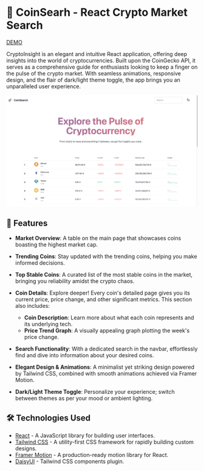 # 🚀 CoinSearh - React Crypto Market Search

[DEMO](https://stunning-cocada-99c314.netlify.app)

CryptoInsight is an elegant and intuitive React application, offering deep insights into the world of cryptocurrencies. Built upon the CoinGecko API, it serves as a comprehensive guide for enthusiasts looking to keep a finger on the pulse of the crypto market. With seamless animations, responsive design, and the flair of dark/light theme toggle, the app brings you an unparalleled user experience.

![App screenshot](Screenshot%20.png)

## 🌟 Features

- **Market Overview**: A table on the main page that showcases coins boasting the highest market cap.
- **Trending Coins**: Stay updated with the trending coins, helping you make informed decisions.

- **Top Stable Coins**: A curated list of the most stable coins in the market, bringing you reliability amidst the crypto chaos.

- **Coin Details**: Explore deeper! Every coin's detailed page gives you its current price, price change, and other significant metrics. This section also includes:

  - **Coin Description**: Learn more about what each coin represents and its underlying tech.
  - **Price Trend Graph**: A visually appealing graph plotting the week's price change.

- **Search Functionality**: With a dedicated search in the navbar, effortlessly find and dive into information about your desired coins.

- **Elegant Design & Animations**: A minimalist yet striking design powered by Tailwind CSS, combined with smooth animations achieved via Framer Motion.

- **Dark/Light Theme Toggle**: Personalize your experience; switch between themes as per your mood or ambient lighting.

## 🛠 Technologies Used

- [React](https://reactjs.org/) - A JavaScript library for building user interfaces.
- [Tailwind CSS](https://tailwindcss.com/) - A utility-first CSS framework for rapidly building custom designs.
- [Framer Motion](https://www.framer.com/motion/) - A production-ready motion library for React.
- [DaisyUI](https://daisyui.com/) - Tailwind CSS components plugin.
